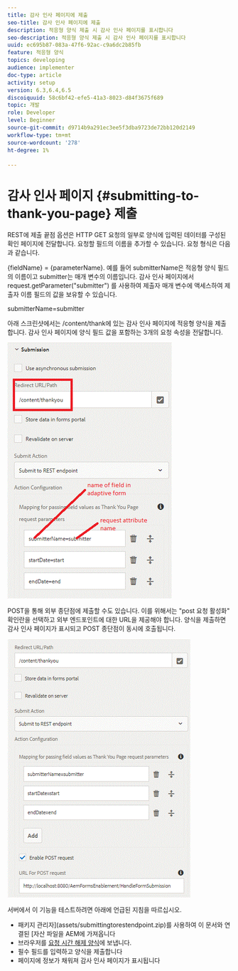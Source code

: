 ```yaml
---
title: 감사 인사 페이지에 제출
seo-title: 감사 인사 페이지에 제출
description: 적응형 양식 제출 시 감사 인사 페이지를 표시합니다
seo-description: 적응형 양식 제출 시 감사 인사 페이지를 표시합니다
uuid: ec695b87-083a-47f6-92ac-c9a6dc2b85fb
feature: 적응형 양식
topics: developing
audience: implementer
doc-type: article
activity: setup
version: 6.3,6.4,6.5
discoiquuid: 58c6bf42-efe5-41a3-8023-d84f3675f689
topic: 개발
role: Developer
level: Beginner
source-git-commit: d9714b9a291ec3ee5f3dba9723de72bb120d2149
workflow-type: tm+mt
source-wordcount: '278'
ht-degree: 1%

---
```



# 감사 인사 페이지 {#submitting-to-thank-you-page} 제출

REST에 제출 끝점 옵션은 HTTP GET 요청의 일부로 양식에 입력된 데이터를 구성된 확인 페이지에 전달합니다. 요청할 필드의 이름을 추가할 수 있습니다. 요청 형식은 다음과 같습니다.

\{fieldName\} = \{parameterName\}. 예를 들어 submitterName은 적응형 양식 필드의 이름이고 submitter는 매개 변수의 이름입니다. 감사 인사 페이지에서 request.getParameter(&quot;submitter&quot;) 를 사용하여 제출자 매개 변수에 액세스하여 제출자 이름 필드의 값을 보유할 수 있습니다.

submitterName=submitter

아래 스크린샷에서는 /content/thank에 있는 감사 인사 페이지에 적응형 양식을 제출합니다. 감사 인사 페이지에 양식 필드 값을 포함하는 3개의 요청 속성을 전달합니다.

![감사](assets/thankyoupage.gif)

POST을 통해 외부 종단점에 제출할 수도 있습니다. 이를 위해서는 &quot;post 요청 활성화&quot; 확인란을 선택하고 외부 엔드포인트에 대한 URL을 제공해야 합니다. 양식을 제출하면 감사 인사 페이지가 표시되고 POST 종단점이 동시에 호출됩니다.

![캡처](assets/capture.gif)


서버에서 이 기능을 테스트하려면 아래에 언급된 지침을 따르십시오.

* 패키지 관리자](assets/submittingtorestendpoint.zip)를 사용하여 이 문서와 연결된 [자산 파일을 AEM에 가져옵니다
* 브라우저를 [요청 시간 해제 양식](http://localhost:4502/content/dam/formsanddocuments/helpx/timeoffrequestform/jcr:content?wcmmode=disabled)에 보냅니다.
* 필수 필드를 입력하고 양식을 제출합니다
* 페이지에 정보가 채워져 감사 인사 페이지가 표시됩니다

